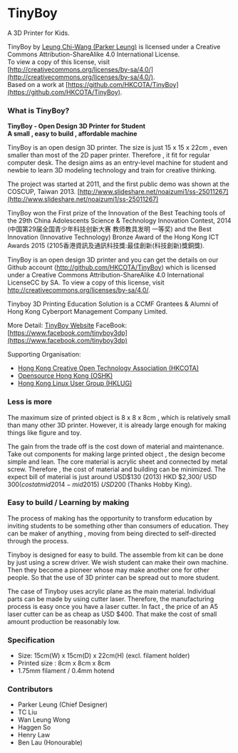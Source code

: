 # TinyBoy
A 3D Printer for Kids.

TinyBoy by [Leung Chi-Wang (Parker Leung)](http://www.tinyboy.net) is licensed under a Creative Commons Attribution-ShareAlike 4.0 International License.  
To view a copy of this license, visit [http://creativecommons.org/licenses/by-sa/4.0/](http://creativecommons.org/licenses/by-sa/4.0/).  
Based on a work at [https://github.com/HKCOTA/TinyBoy](https://github.com/HKCOTA/TinyBoy).

### What is TinyBoy?
**TinyBoy - Open Design 3D Printer for Student  
A small , easy to build , affordable machine**

TinyBoy is an open design 3D printer. The size is just 15 x 15 x 22cm , even smaller than most of the 2D paper printer. Therefore , it fit for regular computer desk. The design aims as an entry-level machine for student and newbie to learn 3D modeling technology and train for creative thinking.

The project was started at 2011, and the first public demo was shown at the COSCUP, Taiwan 2013. [http://www.slideshare.net/noaizumi1/ss-25011267](http://www.slideshare.net/noaizumi1/ss-25011267)

TinyBoy won the First prize of the Innovation of the Best Teaching tools of the 29th China Adolescents Science & Technology Innovation Contest, 2014 (中国第29届全国青少年科技创新大赛 教师教具发明 一等奖) and the Best Innovation (Innovative Technology) Bronze Award of the Hong Kong ICT Awards 2015 (2105香港資訊及通訊科技獎:最佳創新(科技創新)獎銅獎).

TinyBoy is an open design 3D printer and you can get the details on our Github account (http://github.com/HKCOTA/TinyBoy) which is licensed under a Creative Commons Attribution-ShareAlike 4.0 International LicenseCC by SA.
To view a copy of this license, visit http://creativecommons.org/licenses/by-sa/4.0/.

Tinyboy 3D Printing Education Solution is a CCMF Grantees & Alumni of Hong Kong Cyberport Management Company Limited.

More Detail: [TinyBoy Website](http://www.tinyboy.net)
FaceBook: [https://www.facebook.com/tinyboy3dp](https://www.facebook.com/tinyboy3dp)

Supporting Organisation:
* [Hong Kong Creative Open Technology Association (HKCOTA)](http://cota.hk)
* [Opensource Hong Kong (OSHK)](http://opensource.hk)
* [Hong Kong Linux User Group (HKLUG)](http://www.linux.org.hk)

### Less is more

The maximum size of printed object is 8 x 8 x 8cm , which is relatively small than many other 3D printer. However, it is already large enough for making things like figure and toy.  

The gain from the trade off is the cost down of material and maintenance. Take out components for making large printed object , the design become simple and lean. The core material is acrylic sheet and connected by metal screw. Therefore , the cost of material and building can be minimized. 
The expect bill of material is just around USD$130 (2013) HKD $2,300/ USD $300 (cost at mid 2014 - mid 2015) ~USD$200 (Thanks Hobby King).

### Easy to build / Learning by making

The process of making has the opportunity to transform education by inviting students to be something other than consumers of education. They can be maker of anything , moving from being directed to self-directed through the process. 

Tinyboy is designed for easy to build. The assemble from kit can be done by just using a screw driver. We wish student can make their own machine. Then they become a pioneer whose may make another one for other people. So that the use of 3D printer can be spread out to more student.

The case of Tinyboy uses acrylic plane as the main material. Individual parts can be made by using cutter laser. Therefore, the manufacturing process is easy once you have a laser cutter.  In fact , the price of an A5 laser cutter can be as cheap as USD $400. That make the cost of small amount production be reasonably low.

### Specification
* Size: 15cm(W) x 15cm(D) x 22cm(H) (excl. filament holder)  
* Printed size : 8cm x 8cm x 8cm  
* 1.75mm filament / 0.4mm hotend  


### Contributors
* Parker Leung (Chief Designer)
* TC Liu
* Wan Leung Wong
* Haggen So
* Henry Law
* Ben Lau (Honourable)

